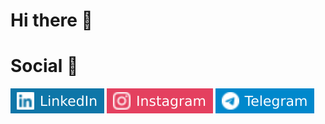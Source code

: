 # Hi there 👋

# Social 📨

[![Linkedin: jennaqa](https://github.com/albrtr/albrtr/blob/main/icons/LinkedIn_ic.svg)](https://linkedin.com/in/albrtpr)
[![Instagram: jennaqa](https://github.com/albrtr/albrtr/blob/main/icons/Instagram_ic.svg)](https://instagram.com/albrt.r)
[![Telegram Badge](https://github.com/albrtr/albrtr/blob/main/icons/Telegram_ic.svg)](https://t.me/albrtpr)

